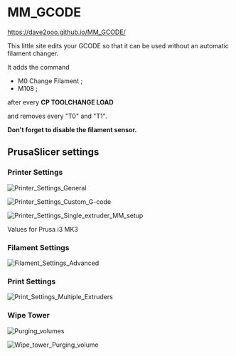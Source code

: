 # MM_GCODE

https://dave2ooo.github.io/MM_GCODE/

This little site edits your GCODE so that it can be used without an automatic filament changer.

It adds the command 
* M0 Change Filament ;
* M108 ;

after every **CP TOOLCHANGE LOAD**


and removes every "T0" and "T1".

**Don't forget to disable the filament sensor.**


## PrusaSlicer settings

### Printer Settings

![Printer_Settings_General](https://user-images.githubusercontent.com/71500391/227709417-6e402787-df2d-42ba-92cf-1a52b5e91934.jpg)

![Printer_Settings_Custom_G-code](https://user-images.githubusercontent.com/71500391/227722368-93772a4b-0c29-43a8-af59-026e0be51057.jpg)

![Printer_Settings_Single_extruder_MM_setup](https://user-images.githubusercontent.com/71500391/227709421-16a973a2-9c48-459f-9f8e-43d224922f0c.jpg)

Values for Prusa i3 MK3

### Filament Settings

![Filament_Settings_Advanced](https://user-images.githubusercontent.com/71500391/227709424-c2be0685-fb07-46f0-8ebf-758213c5f8c9.jpg)

### Print Settings

![Print_Settings_Multiple_Extruders](https://user-images.githubusercontent.com/71500391/227709430-fad606d9-d1a2-4a37-895d-4b01bc57eac9.jpg)


### Wipe Tower

![Purging_volumes](https://user-images.githubusercontent.com/71500391/227714090-ff16dcd9-2dd5-49d7-bfa2-5c223859eb3b.png)

![Wipe_tower_Purging_volume](https://user-images.githubusercontent.com/71500391/227714049-1e14c109-95c7-41c8-bf69-9d80a2d3f3c5.jpg)



